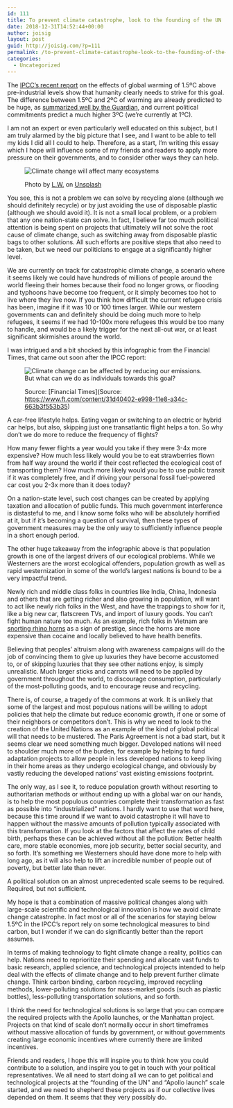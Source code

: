 ```yaml
---
id: 111
title: To prevent climate catastrophe, look to the founding of the UN
date: 2018-12-31T14:52:44+00:00
author: joisig
layout: post
guid: http://joisig.com/?p=111
permalink: /to-prevent-climate-catastrophe-look-to-the-founding-of-the-un/
categories:
  - Uncategorized
---
```

The [IPCC’s recent report](https://www.ipcc.ch/sr15/) on the effects of global warming of 1.5ºC above pre-industrial levels show that humanity clearly needs to strive for this goal. The difference between 1.5ºC and 2ºC of warming are already predicted to be huge, as [summarized well by the Guardian](https://www.theguardian.com/environment/2018/oct/08/global-warming-must-not-exceed-15c-warns-landmark-un-report), and current political commitments predict a much higher 3ºC (we’re currently at 1ºC).

I am not an expert or even particularly well educated on this subject, but I am truly alarmed by the big picture that I see, and I want to be able to tell my kids I did all I could to help. Therefore, as a start, I’m writing this essay which I hope will influence some of my friends and readers to apply more pressure on their governments, and to consider other ways they can help.<figure class="wp-block-image">

<img src="http://joisig.com/wp-content/uploads/2018/12/l-w-128299-unsplash-1024x683.jpg" alt="Climate change will affect many ecosystems" class="wp-image-114" srcset="http://joisig.com/wp-content/uploads/2018/12/l-w-128299-unsplash-1024x683.jpg 1024w, http://joisig.com/wp-content/uploads/2018/12/l-w-128299-unsplash-300x200.jpg 300w, http://joisig.com/wp-content/uploads/2018/12/l-w-128299-unsplash-768x512.jpg 768w, http://joisig.com/wp-content/uploads/2018/12/l-w-128299-unsplash-1560x1040.jpg 1560w" sizes="(max-width: 1024px) 100vw, 1024px" /> <figcaption>Photo by&nbsp;[L.W.](https://unsplash.com/photos/1qIsv86S79E?utm_source=unsplash&utm_medium=referral&utm_content=creditCopyText)&nbsp;on&nbsp;[Unsplash](https://unsplash.com/search/photos/climate?utm_source=unsplash&utm_medium=referral&utm_content=creditCopyText)</figcaption></figure> 

You see, this is not a problem we can solve by recycling alone (although we should definitely recycle) or by just avoiding the use of disposable plastic (although we should avoid it). It is not a small local problem, or a problem that any one nation-state can solve. In fact, I believe far too much political attention is being spent on projects that ultimately will not solve the root cause of climate change, such as switching away from disposable plastic bags to other solutions. All such efforts are positive steps that also need to be taken, but we need our politicians to engage at a significantly higher level.

We are currently on track for catastrophic climate change, a scenario where it seems likely we could have hundreds of millions of people around the world fleeing their homes because their food no longer grows, or flooding and typhoons have become too frequent, or it simply becomes too hot to live where they live now. If you think how difficult the current refugee crisis has been, imagine if it was 10 or 100 times larger. While our western governments can and definitely should be doing much more to help refugees, it seems if we had 10-100x more refugees this would be too many to handle, and would be a likely trigger for the next all-out war, or at least significant skirmishes around the world.

I was intrigued and a bit shocked by this infographic from the Financial Times, that came out soon after the IPCC report:<figure class="wp-block-image">

<img src="http://joisig.com/wp-content/uploads/2018/12/fiftyshadesofgreen-1024x576.png" alt="Climate change can be affected by reducing our emissions. But what can we do as individuals towards this goal?" class="wp-image-112" srcset="http://joisig.com/wp-content/uploads/2018/12/fiftyshadesofgreen-1024x576.png 1024w, http://joisig.com/wp-content/uploads/2018/12/fiftyshadesofgreen-300x169.png 300w, http://joisig.com/wp-content/uploads/2018/12/fiftyshadesofgreen-768x432.png 768w, http://joisig.com/wp-content/uploads/2018/12/fiftyshadesofgreen.png 1334w" sizes="(max-width: 1024px) 100vw, 1024px" /> <figcaption>[](https://www.ft.com/content/31d40402-e998-11e8-a34c-663b3f553b35)Source: [Financial Times](Source: https://www.ft.com/content/31d40402-e998-11e8-a34c-663b3f553b35)</figcaption></figure> 

A car-free lifestyle helps. Eating vegan or switching to an electric or hybrid car helps, but also, skipping just one transatlantic flight helps a ton. So why don’t we do more to reduce the frequency of flights?

How many fewer flights a year would you take if they were 3-4x more expensive? How much less likely would you be to eat strawberries flown from half way around the world if their cost reflected the ecological cost of transporting them? How much more likely would you be to use public transit if it was completely free, and if driving your personal fossil fuel-powered car cost you 2-3x more than it does today?

On a nation-state level, such cost changes can be created by applying taxation and allocation of public funds. This much government interference is distasteful to me, and I know some folks who will be absolutely horrified at it, but if it’s becoming a question of survival, then these types of government measures may be the only way to sufficiently influence people in a short enough period.

The other huge takeaway from the infographic above is that population growth is one of the largest drivers of our ecological problems. While we Westerners are the worst ecological offenders, population growth as well as rapid westernization in some of the world’s largest nations is bound to be a very impactful trend.

Newly rich and middle class folks in countries like India, China, Indonesia and others that are getting richer and also growing in population, will want to act like newly rich folks in the West, and have the trappings to show for it, like a big new car, flatscreen TVs, and import of luxury goods. You can’t fight human nature too much. As an example, rich folks in Vietnam are [snorting rhino horns](https://africageographic.com/blog/how-the-engagement-ring-proves-that-we-shouldnt-trade-rhino-horn/) as a sign of prestige, since the horns are more expensive than cocaine and locally believed to have health benefits.

Believing that peoples’ altruism along with awareness campaigns will do the job of convincing them to give up luxuries they have become accustomed to, or of skipping luxuries that they see other nations enjoy, is simply unrealistic. Much larger sticks and carrots will need to be applied by government throughout the world, to discourage consumption, particularly of the most-polluting goods, and to encourage reuse and recycling.

There is, of course, a tragedy of the commons at work. It is unlikely that some of the largest and most populous nations will be willing to adopt policies that help the climate but reduce economic growth, if one or some of their neighbors or competitors don’t. This is why we need to look to the creation of the United Nations as an example of the kind of global political will that needs to be mustered. The Paris Agreement is not a bad start, but it seems clear we need something much bigger. Developed nations will need to shoulder much more of the burden, for example by helping to fund adaptation projects to allow people in less developed nations to keep living in their home areas as they undergo ecological change, and obviously by vastly reducing the developed nations’ vast existing emissions footprint.

The only way, as I see it, to reduce population growth without resorting to authoritarian methods or without ending up with a global war on our hands, is to help the most populous countries complete their transformation as fast as possible into “industrialized” nations. I hardly want to use that word here, because this time around if we want to avoid catastrophe it will have to happen without the massive amounts of pollution typically associated with this transformation. If you look at the factors that affect the rates of child birth, perhaps these can be achieved without all the pollution: Better health care, more stable economies, more job security, better social security, and so forth. It’s something we Westerners should have done more to help with long ago, as it will also help to lift an incredible number of people out of poverty, but better late than never.

A political solution on an almost unprecedented scale seems to be required. Required, but not sufficient.

My hope is that a combination of massive political changes along with large-scale scientific and technological innovation is how we avoid climate change catastrophe. In fact most or all of the scenarios for staying below 1.5ºC in the IPCC’s report rely on some technological measures to bind carbon, but I wonder if we can do significantly better than the report assumes.

In terms of making technology to fight climate change a reality, politics can help. Nations need to reprioritize their spending and allocate vast funds to basic research, applied science, and technological projects intended to help deal with the effects of climate change and to help prevent further climate change. Think carbon binding, carbon recycling, improved recycling methods, lower-polluting solutions for mass-market goods (such as plastic bottles), less-polluting transportation solutions, and so forth.

I think the need for technological solutions is so large that you can compare the required projects with the Apollo launches, or the Manhattan project. Projects on that kind of scale don’t normally occur in short timeframes without massive allocation of funds by government, or without governments creating large economic incentives where currently there are limited incentives.

Friends and readers, I hope this will inspire you to think how you could contribute to a solution, and inspire you to get in touch with your political representatives. We all need to start doing all we can to get political and technological projects at the “founding of the UN” and “Apollo launch” scale started, and we need to shepherd these projects as if our collective lives depended on them. It seems that they very possibly do.